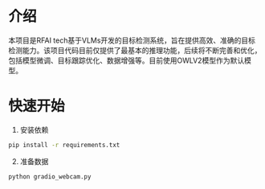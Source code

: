 # 介绍
本项目是RFAI tech基于VLMs开发的目标检测系统，旨在提供高效、准确的目标检测能力。该项目代码目前仅提供了最基本的推理功能，后续将不断完善和优化，包括模型微调、目标跟踪优化、数据增强等。目前使用OWLV2模型作为默认模型。

# 快速开始
1. 安装依赖
```bash
pip install -r requirements.txt
```

2. 准备数据
```bash
python gradio_webcam.py
```